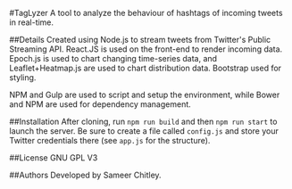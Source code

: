 #TagLyzer
A tool to analyze the behaviour of hashtags of incoming tweets in real-time.

##Details
Created using Node.js to stream tweets from Twitter's Public Streaming API.
React.JS is used on the front-end to render incoming data.
Epoch.js is used to chart changing time-series data, and Leaflet+Heatmap.js are used to chart distribution data.
Bootstrap used for styling.

NPM and Gulp are used to script and setup the environment, while Bower and NPM are used for dependency management.

##Installation
After cloning, run `npm run build` and then `npm run start` to launch the server.
Be sure to create a file called `config.js` and store your Twitter credentials there (see `app.js` for the structure).

##License
GNU GPL V3

##Authors
Developed by Sameer Chitley.
